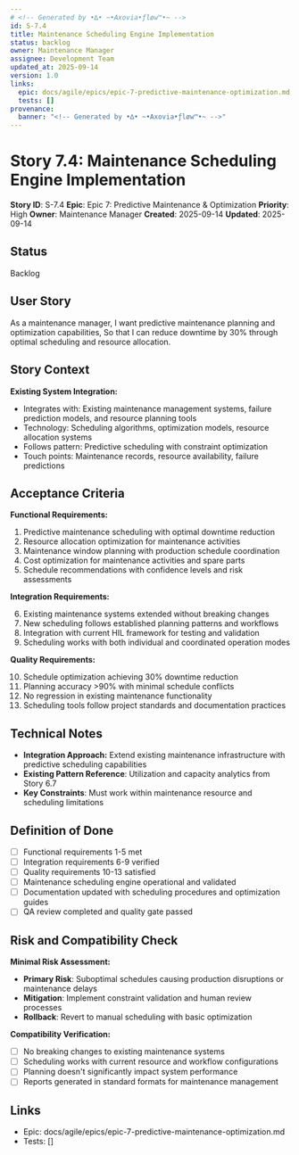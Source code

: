```yaml
---
# <!-- Generated by •∆• ~•Axovia•ƒløw™•~ -->
id: S-7.4
title: Maintenance Scheduling Engine Implementation
status: backlog
owner: Maintenance Manager
assignee: Development Team
updated_at: 2025-09-14
version: 1.0
links:
  epic: docs/agile/epics/epic-7-predictive-maintenance-optimization.md
  tests: []
provenance:
  banner: "<!-- Generated by •∆• ~•Axovia•ƒløw™•~ -->"
---
```

# Story 7.4: Maintenance Scheduling Engine Implementation
<!-- Generated by •∆• ~•Axovia•ƒløw™•~ -->

**Story ID**: S-7.4
**Epic**: Epic 7: Predictive Maintenance & Optimization
**Priority**: High
**Owner**: Maintenance Manager
**Created**: 2025-09-14
**Updated**: 2025-09-14

## Status

Backlog

## User Story

As a maintenance manager,
I want predictive maintenance planning and optimization capabilities,
So that I can reduce downtime by 30% through optimal scheduling and resource allocation.

## Story Context

**Existing System Integration:**

- Integrates with: Existing maintenance management systems, failure prediction models, and resource planning tools
- Technology: Scheduling algorithms, optimization models, resource allocation systems
- Follows pattern: Predictive scheduling with constraint optimization
- Touch points: Maintenance records, resource availability, failure predictions

## Acceptance Criteria

**Functional Requirements:**

1. Predictive maintenance scheduling with optimal downtime reduction
2. Resource allocation optimization for maintenance activities
3. Maintenance window planning with production schedule coordination
4. Cost optimization for maintenance activities and spare parts
5. Schedule recommendations with confidence levels and risk assessments

**Integration Requirements:**

6. Existing maintenance systems extended without breaking changes
7. New scheduling follows established planning patterns and workflows
8. Integration with current HIL framework for testing and validation
9. Scheduling works with both individual and coordinated operation modes

**Quality Requirements:**

10. Schedule optimization achieving 30% downtime reduction
11. Planning accuracy >90% with minimal schedule conflicts
12. No regression in existing maintenance functionality
13. Scheduling tools follow project standards and documentation practices

## Technical Notes

- **Integration Approach:** Extend existing maintenance infrastructure with predictive scheduling capabilities
- **Existing Pattern Reference**: Utilization and capacity analytics from Story 6.7
- **Key Constraints**: Must work within maintenance resource and scheduling limitations

## Definition of Done

- [ ] Functional requirements 1-5 met
- [ ] Integration requirements 6-9 verified
- [ ] Quality requirements 10-13 satisfied
- [ ] Maintenance scheduling engine operational and validated
- [ ] Documentation updated with scheduling procedures and optimization guides
- [ ] QA review completed and quality gate passed

## Risk and Compatibility Check

**Minimal Risk Assessment:**

- **Primary Risk**: Suboptimal schedules causing production disruptions or maintenance delays
- **Mitigation**: Implement constraint validation and human review processes
- **Rollback**: Revert to manual scheduling with basic optimization

**Compatibility Verification:**

- [ ] No breaking changes to existing maintenance systems
- [ ] Scheduling works with current resource and workflow configurations
- [ ] Planning doesn't significantly impact system performance
- [ ] Reports generated in standard formats for maintenance management

## Links

- Epic: docs/agile/epics/epic-7-predictive-maintenance-optimization.md
- Tests: []